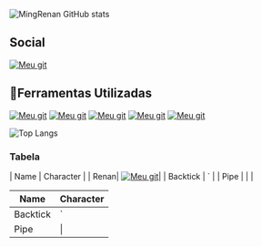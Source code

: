 ![MingRenan GitHub stats](https://github-readme-stats.vercel.app/api?username=MingRenan&theme=dracula)


## Social

[![Meu git](https://img.shields.io/badge/GitHub-100000?style=for-the-badge&logo=github&logoColor=white)](https://github.com/MingRenan/MingRenan/blob/main/README.md)

## 🚀Ferramentas Utilizadas

[![Meu git](https://img.shields.io/badge/HTML-239120?style=for-the-badge&logo=html5&logoColor=white)]()
[![Meu git](https://img.shields.io/badge/CSS-239120?&style=for-the-badge&logo=css3&logoColor=white)]()
[![Meu git](https://img.shields.io/badge/JavaScript-F7DF1E?style=for-the-badge&logo=javascript&logoColor=black)]()
[![Meu git](https://img.shields.io/badge/Node.js-43853D?style=for-the-badge&logo=node.js&logoColor=white)]()
[![Meu git](https://img.shields.io/badge/Bootstrap-563D7C?style=for-the-badge&logo=bootstrap&logoColor=white)]()



![Top Langs](https://github-readme-stats.vercel.app/api/top-langs/?username=anuraghazra&hide_progress=true)

### Tabela 

| Name     | Character |
| Renan| [![Meu git](https://img.shields.io/badge/GitHub-100000?style=for-the-badge&logo=github&logoColor=white)](https://github.com/MingRenan/MingRenan/blob/main/README.md)|
| Backtick | `         |
| Pipe     | \|        |


| Name     | Character |
| ---      | ---       |
| Backtick | `         |
| Pipe     | \|        |
